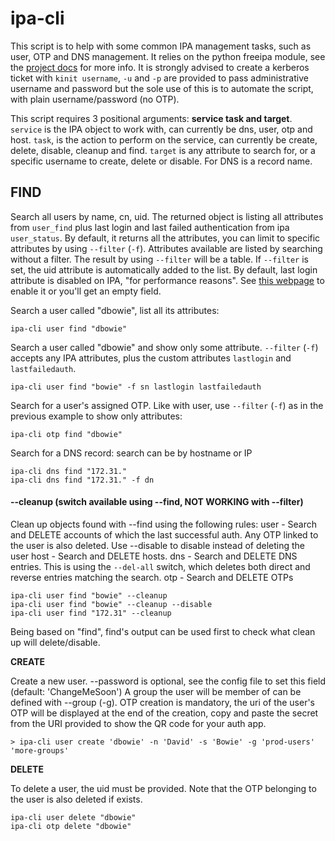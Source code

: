 # ipa-cli

This script is to help with some common IPA management tasks, such as user, OTP and DNS management. It relies on the python freeipa module, see the [project docs](https://python-freeipa.readthedocs.io/en/latest/) for more info.
It is strongly advised to create a kerberos ticket with `kinit username`, `-u` and `-p` are provided to pass administrative username and password but the sole use of this is to automate the script, with plain username/password (no OTP).

This script requires 3 positional arguments: **service task and target**.
`service` is the IPA object to work with, can currently be dns, user, otp and host.
`task`, is the action to perform on the service, can currently be create, delete, disable, cleanup and find.
`target` is any attribute to search for, or a specific username to create, delete or disable. For DNS is a record name.


## FIND

Search all users by name, cn, uid. The returned object is listing all attributes from `user_find` plus last login and last failed authentication from ipa `user_status`.
By default, it returns all the attributes, you can limit to specific attributes by using `--filter` (`-f`). Attributes available are listed by searching without a filter. The result by using `--filter` will be a table. If `--filter` is set, the uid attribute is automatically added to the list.
By default, last login attribute is disabled on IPA, "for performance reasons". See [this webpage](https://access.redhat.com/documentation/en-us/red_hat_enterprise_linux/7/html/linux_domain_identity_authentication_and_policy_guide/enabling-tracking-of-last-successful-kerberos-authentication)  to enable it or you'll get an empty field.

Search a user called "dbowie", list all its attributes:
```
ipa-cli user find "dbowie"
```
Search a user called "dbowie" and show only some attribute. `--filter` (`-f`) accepts any IPA attributes, plus the custom attributes `lastlogin` and `lastfailedauth`.
```
ipa-cli user find "bowie" -f sn lastlogin lastfailedauth
```
Search for a user's assigned OTP. Like with user, use `--filter` (`-f`) as in the previous example to show only attributes:
```
ipa-cli otp find "dbowie"
```
Search for a DNS record: search can be by hostname or IP
```
ipa-cli dns find "172.31."
ipa-cli dns find "172.31." -f dn
```

#### --cleanup (switch available using --find, NOT WORKING with --filter)

Clean up objects found with --find using the following rules:
user - Search and DELETE accounts of which the last successful auth. Any OTP linked to the user is also deleted. Use --disable to disable instead of deleting the user
host - Search and DELETE hosts.
dns - Search and DELETE DNS entries. This is using the `--del-all` switch, which deletes both direct and reverse entries matching the search.
otp - Search and DELETE OTPs

```
ipa-cli user find "bowie" --cleanup
ipa-cli user find "bowie" --cleanup --disable
ipa-cli user find "172.31" --cleanup
```

Being based on "find", find's output can be used first to check what clean up will delete/disable.


**CREATE**

Create a new user. --password is optional, see the config file to set this field (default: 'ChangeMeSoon')
A group the user will be member of can be defined with --group (-g). OTP creation is mandatory, the uri of the user's OTP
will be displayed at the end of the creation, copy and paste the secret from the URI provided to show the QR code for your auth app.
```
> ipa-cli user create 'dbowie' -n 'David' -s 'Bowie' -g 'prod-users' 'more-groups'
```


**DELETE**

To delete a user, the uid must be provided. Note that the OTP belonging to the user is also deleted if exists.
```
ipa-cli user delete "dbowie"
ipa-cli otp delete "dbowie"
```

